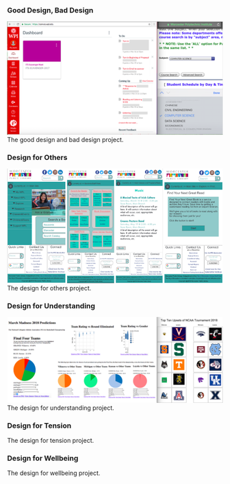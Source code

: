 ### Good Design, Bad Design

![Image1](Good-Bad-Design.png)
The good design and bad design project. 

### Design for Others

![Image2](Design-for-Others.png)
The design for others project.

### Design for Understanding

![Image3](Design-for-Understanding.png)
The design for understanding project.

### Design for Tension

The design for tension project.

### Design for Wellbeing

The design for wellbeing project.
